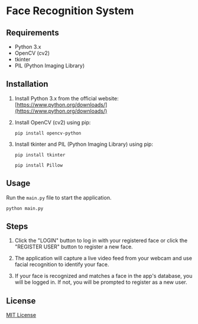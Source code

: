 # Face Recognition System

## Requirements

-   Python 3.x
-   OpenCV (cv2)
-   tkinter
-   PIL (Python Imaging Library)

## Installation

1.  Install Python 3.x from the official website: [https://www.python.org/downloads/](https://www.python.org/downloads/)
    
2.  Install OpenCV (cv2) using pip:

    `pip install opencv-python`

    
3.  Install tkinter and PIL (Python Imaging Library) using pip:
    
    `pip install tkinter`

    `pip install Pillow` 
    
## Usage

  Run the `main.py` file to start the application.

`python main.py` 

## Steps    
1.  Click the "LOGIN" button to log in with your registered face or click the "REGISTER USER" button to register a new face.
    
2.  The application will capture a live video feed from your webcam and use facial recognition to identify your face.
    
3.  If your face is recognized and matches a face in the app's database, you will be logged in. If not, you will be prompted to register as a new user.
    

## License

[MIT License](LINCENSE)